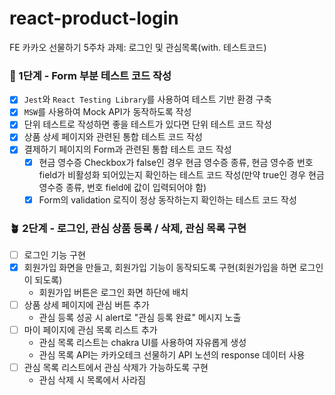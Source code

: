 # react-product-login
FE 카카오 선물하기 5주차 과제: 로그인 및 관심목록(with. 테스트코드)
### 🌱 1단계 - Form 부분 테스트 코드 작성
- [X] `Jest`와 `React Testing Library`를 사용하여 테스트 기반 환경 구축
- [X] `MSW`를 사용하여 Mock API가 동작하도록 작성
- [X] 단위 테스트로 작성하면 좋을 테스트가 있다면 단위 테스트 코드 작성
- [X] 상품 상세 페이지와 관련된 통합 테스트 코드 작성
- [X] 결제하기 페이지의 Form과 관련된 통합 테스트 코드 작성
	- [X] 현금 영수증 Checkbox가 false인 경우 현금 영수증 종류, 현금 영수증 번호 field가 비활성화 되어있는지 확인하는 테스트 코드 작성(만약 true인 경우 현금 영수증 종류, 번호 field에 값이 입력되어야 함)
	- [X] Form의 validation 로직이 정상 동작하는지 확인하는 테스트 코드 작성
### 🪴 2단계 - 로그인, 관심 상품 등록 / 삭제, 관심 목록 구현
- [ ] 로그인 기능 구현
- [X] 회원가입 화면을 만들고, 회원가입 기능이 동작되도록 구현(회원가입을 하면 로그인이 되도록)
	- 회원가입 버튼은 로그인 화면 하단에 배치
- [ ] 상품 상세 페이지에 관심 버튼 추가
	- 관심 등록 성공 시 alert로 "관심 등록 완료" 메시지 노출
- [ ] 마이 페이지에 관심 목록 리스트 추가
	- 관심 목록 리스트는 chakra UI를 사용하여 자유롭게 생성
	- 관심 목록 API는 카카오테크 선물하기 API 노션의 response 데이터 사용
- [ ] 관심 목록 리스트에서 관심 삭제가 가능하도록 구현
	- 관심 삭제 시 목록에서 사라짐